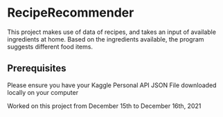 # RecipeRecommender
This project makes use of data of recipes, and takes an input of available ingredients at home. Based on the ingredients available, the program suggests different food items.

## Prerequisites
Please ensure you have your Kaggle Personal API JSON File downloaded locally on your computer

Worked on this project from December 15th to December 16th, 2021
